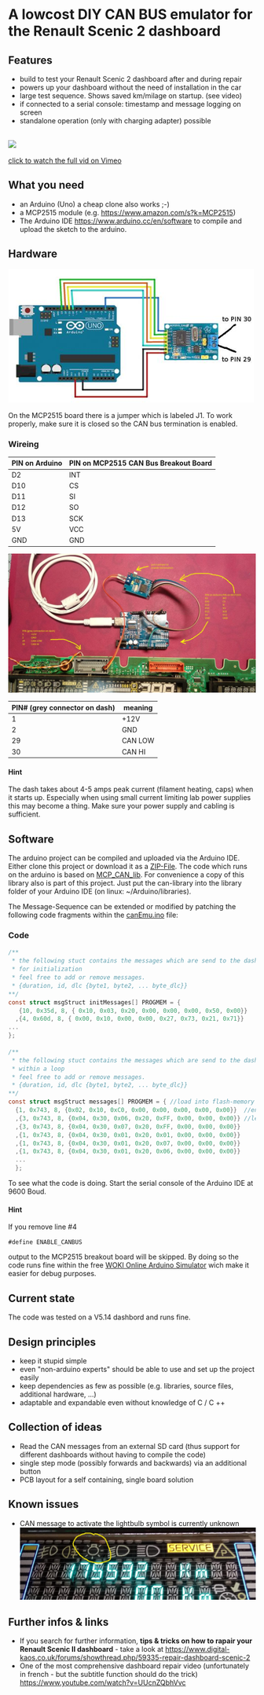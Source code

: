 # A lowcost DIY CAN BUS emulator for the Renault Scenic 2 dashboard

## Features
- build to test your Renault Scenic 2 dashboard after and during repair
- powers up your dashboard without the need of installation in the car
- large test sequence. Shows saved km/milage on startup. (see video) 
- if connected to a serial console: timestamp and message logging on screen
- standalone operation (only with charging adapter) possible

\
[![](./pics/RenaultScenic2CAN-BusEmulatorDIYonGitHub-low.gif)](https://vimeo.com/568058419 "CAN bus - Emulator in action - Click to watch on Vimeo!")

[click to watch the full vid on Vimeo](https://vimeo.com/568058419)


## What you need
- an Arduino (Uno) a cheap clone also works ;-)
- a MCP2515 module (e.g. https://www.amazon.com/s?k=MCP2515)
- The Arduino IDE https://www.arduino.cc/en/software to compile and upload the sketch to the arduino. 

## Hardware
![](./pics/mcp2515-arduino.jpg)

On the MCP2515 board there is a jumper which is labeled J1.
To work properly, make sure it is closed so the CAN bus termination is enabled.

### Wireing
| PIN on Arduino  | PIN on MCP2515 CAN Bus Breakout Board  |
| ------------ | ------------ |
|D2|INT|
|D10|CS|
|D11|SI|
|D12|SO|
|D13|SCK|
|5V |VCC|
|GND|GND|

![](./pics/wireing.jpg)

|PIN# (grey connector on dash)| meaning|
| ------------ | ------------ |
|1|+12V|
|2|GND|
|29|CAN LOW|
|30|CAN HI|

#### Hint 
The dash takes about 4-5 amps peak current (filament heating, caps) when it starts up.
Especially when using small current limiting lab power supplies this may become a thing.
Make sure your power supply and cabling is sufficient.

## Software
The arduino project can be compiled and uploaded via the Arduino IDE. Either clone this project or download it as a [ZIP-File](https://github.com/dirksan28/Scenic2DashCanEmu/archive/refs/heads/main.zip).
The code which runs on the arduino is based on [MCP_CAN_lib](https://github.com/coryjfowler/MCP_CAN_lib).
For convenience a copy of this library also is part of this project. Just put the can-library into the library folder of your Arduino IDE (on linux: ~/Arduino/libraries).

The Message-Sequence can be extended or modified by patching the following code fragments within the [canEmu.ino](./Arduino/canEmulator/canEmulator.ino "link to canEmu.ino") file:

### Code
```c
/**
 * the following stuct contains the messages which are send to the dash
 * for initialization
 * feel free to add or remove messages.
 * {duration, id, dlc {byte1, byte2, ... byte_dlc}}
**/
const struct msgStruct initMessages[] PROGMEM = {
   {10, 0x35d, 8, { 0x10, 0x03, 0x20, 0x00, 0x00, 0x00, 0x50, 0x00}}   //dash on
  ,{4, 0x60d, 8, { 0x00, 0x10, 0x00, 0x00, 0x27, 0x73, 0x21, 0x71}}    //reset displ state
...
};

/**
 * the following stuct contains the messages which are send to the dash
 * within a loop
 * feel free to add or remove messages.
 * {duration, id, dlc {byte1, byte2, ... byte_dlc}}
**/
const struct msgStruct messages[] PROGMEM = { //load into flash-memory (sram was to small)
  {1, 0x743, 8, {0x02, 0x10, 0xC0, 0x00, 0x00, 0x00, 0x00, 0x00}}  //enable indicators
  ,{3, 0x743, 8, {0x04, 0x30, 0x06, 0x20, 0xFF, 0x00, 0x00, 0x00}} //left ind. lights
  ,{3, 0x743, 8, {0x04, 0x30, 0x07, 0x20, 0xFF, 0x00, 0x00, 0x00}}
  ,{1, 0x743, 8, {0x04, 0x30, 0x01, 0x20, 0x01, 0x00, 0x00, 0x00}}
  ,{1, 0x743, 8, {0x04, 0x30, 0x01, 0x20, 0x07, 0x00, 0x00, 0x00}}
  ,{1, 0x743, 8, {0x04, 0x30, 0x01, 0x20, 0x06, 0x00, 0x00, 0x00}}
  ...
  };
```
To see what the code is doing. Start the serial console of the Arduino IDE at 9600 Boud.

#### Hint
If you remove line #4
```
#define ENABLE_CANBUS
```
output to the MCP2515 breakout board will be skipped.
By doing so the code runs fine within the free [WOKI Online Arduino Simulator](https://wokwi.com/arduino/new?template=arduino-uno) wich make it easier for debug purposes.

## Current state
The code was tested on a V5.14 dashbord and runs fine.

## Design principles
- keep it stupid simple
- even "non-arduino experts" should be able to use and set up the project easily
- keep dependencies as few as possible (e.g. libraries, source files, additional hardware, ...)
- adaptable and expandable even without knowledge of C / C ++

## Collection of ideas
- Read the CAN messages from an external SD card (thus support for different dashboards without having to compile the code)
- single step mode (possibly forwards and backwards) via an additional button
- PCB layout for a self containing, single board solution

## Known issues
- CAN message to activate the lightbulb symbol is currently unknown  ![](./pics/missingBulbInd.png)

## Further infos & links
- If you search for further information, **tips & tricks on how to rapair your Renault Scenic II dashboard** - take a look at https://www.digital-kaos.co.uk/forums/showthread.php/59335-repair-dashboard-scenic-2
- One of the most comprehensive dashboard repair video (unfortunately in french - but the subtitle function should do the trick) https://www.youtube.com/watch?v=UUcnZQbhVvc
